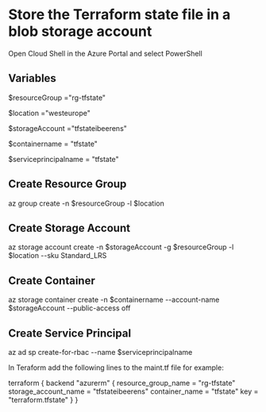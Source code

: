 # Store the Terraform state file in a blob storage account 

Open Cloud Shell in the Azure Portal and select PowerShell

## Variables

$resourceGroup ="rg-tfstate"

$location ="westeurope"

$storageAccount ="tfstateibeerens"

$containername = "tfstate"

$serviceprincipalname = "tfstate"

## Create Resource Group
az group create -n $resourceGroup -l $location
 
## Create Storage Account
az storage account create -n $storageAccount -g $resourceGroup -l $location --sku Standard_LRS

## Create Container
 az storage container create -n $containername --account-name $storageAccount --public-access off

## Create Service Principal 
az ad sp create-for-rbac --name $serviceprincipalname

In Teraform add the following lines to the maint.tf file for example:

terraform {
  backend "azurerm" {
    resource_group_name   = "rg-tfstate"
    storage_account_name  = "tfstateibeerens"
    container_name        = "tfstate"
    key                   = "terraform.tfstate"
  }
}
